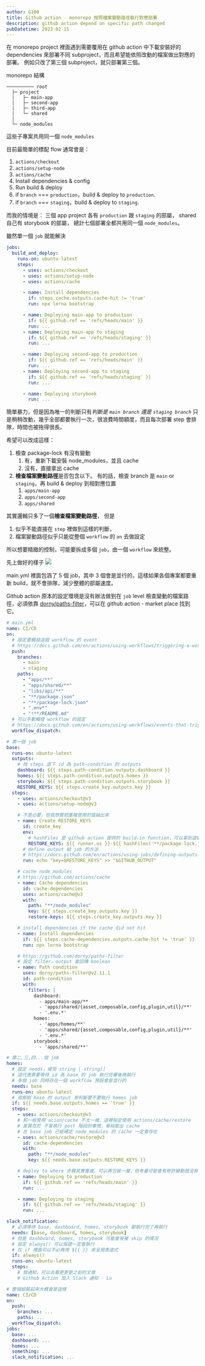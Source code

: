 ```yaml
---
author: G100
title: Github action - monorepo 按照檔案變動路徑執行對應部署
description: github action depend on specific path changed
pubDatetime: 2023-02-15
---
```


在 monorepo project 裡面遇到需要覆用在 github action 中下載安裝好的 dependencies 來部署不同 subproject，而且希望能依照改動的檔案做出對應的部署。
例如只改了第三個 subproject，就只部署第三個。

monorepo 結構

```
────────── root
  ├─ project
  |   ├─ main-app
  |   ├─ second-app
  |   ├─ third-app
  |   └─ shared
  |
  └─ node_modules
```

這些子專案共用同一個 `node_modules`

目前最簡單的標配 flow 通常會是：

1. `actions/checkout`
1. `actions/setup-node`
1. `actions/cache`
1. Install dependencies & config
1. Run build & deploy
1. if `branch` === `production`，build & deploy to `production`.
1. if `branch` === `staging`，build & deploy to `staging`.

而我的情境是：
三個 app project 各有 `production` 跟 `staging` 的部屬，
shared 自己有 storybook 的部屬，
總計七個部署全都共用同一個 `node_modules`。

雖然單一個 `job` 就能解決

```yml
jobs:
  build_and_deploy:
    runs-on: ubuntu-latest
    steps:
      - uses: actions/checkout
      - uses: actions/setup-node
      - uses: actions/cache

      - name: Install dependencies
        if: steps.cache.outputs.cache-hit != 'true'
        run: npx lerna bootstrap

      - name: Deploying main-app to production
        if: ${{ github.ref == 'refs/heads/main' }}
        run: ...
      - name: Deploying main-app to staging
        if: ${{ github.ref == 'refs/heads/staging' }}
        run: ...

      - name: Deploying second-app to production
        if: ${{ github.ref == 'refs/heads/main' }}
        run: ...
      - name: Deploying second-app to staging
        if: ${{ github.ref == 'refs/heads/staging' }}
        run: ...

      - name: Deploying storybook
        run: ...
```

簡單暴力，但是因為唯一的判斷只有*判斷是 `main branch` 還是 `staging branch`* 只是稍稍改動，幾乎全部都要執行一次，很浪費時間額度，而且每次部署 step 會排隊，時間也被拖得很長。

希望可以改成這樣：

1. 檢查 package-lock 有沒有變動
   1. 有，重新下載安裝 node_modules，並且 cache
   1. 沒有，直接拿出 cache
1. **檢查檔案變動路徑**是否包含以下。
   有的話，檢查 branch 是 `main` or `staging`，再 build & deploy 到相對應位置
   1. `apps/main-app`
   1. `apps/second-app`
   1. `apps/shared`

其實邏輯只多了一個**檢查檔案變動路徑**，
但是

1. 似乎不能直接在 `step` 裡做到這樣的判斷，
1. 檔案變動路徑似乎只能從整個 `workflow` 的 `on` 去做設定

所以想要精緻的控制，可能要拆成多個 `job`，由一個 `workflow` 來統整。

先上做好的樣子
<img src="./images/20230215-github_action-01.png" />

main.yml 裡面包涵了 5 個 job，其中 3 個會是並行的，這樣如果各個專案都要重新 build，就不會排隊，減少整體的部屬速度。

Github action 原本的設定環境是沒有辦法做到在 `job` level 檢查變動的檔案路徑，必須依靠 [dorny/paths-filter](https://github.com/dorny/paths-filter)，可以在 github action - market place 找到它。

```yml
# main.yml
name: CI/CD
on:
  # 設定要觸發這個 workflow 的 event
  # https://docs.github.com/en/actions/using-workflows/triggering-a-workflow
  push:
    branches:
      - main
      - staging
    paths:
      - "apps/**"
      - "apps/shared/**"
      - "libs/api/**"
      - "**/package.json"
      - "**/package-lock.json"
      - ".env*"
      - "!**/README.md"
  # 可以手動觸發 workflow 的設定
  # https://docs.github.com/en/actions/using-workflows/events-that-trigger-workflows#workflow_dispatch
  workflow_dispatch:
```

```yml
# 第一個 job
base:
  runs-on: ubuntu-latest
  outputs:
    # 找 steps 底下 id 為 path-condition 的 outputs
    dashboard: ${{ steps.path-condition.outputs.dashboard }}
    homes: ${{ steps.path-condition.outputs.homes }}
    storybook: ${{ steps.path-condition.outputs.storybook }}
    RESTORE_KEYS: ${{ steps.create_key.outputs.key }}
  steps:
    - uses: actions/checkout@v3
    - uses: actions/setup-node@v3

    # 不是必要，但我想要把重複使用的值抽出來
    - name: Create RESTORE_KEYS
      id: create_key
      env:
        # hashFiles 是 github action 提供的 build-in function，可以拿到這個版本的檔案獨一無二的 hash
        RESTORE_KEYS: ${{ runner.os }}-${{ hashFiles('**/package-lock.json') }}
      # define output 給 job 的方法
      # https://docs.github.com/en/actions/using-jobs/defining-outputs-for-jobs
      run: echo "key=$RESTORE_KEYS" >> "$GITHUB_OUTPUT"

    # cache node_modules
    # https://github.com/actions/cache
    - name: Cache dependencies
      id: cache-dependencies
      uses: actions/cache@v3
      with:
        path: "**/node_modules"
        key: ${{ steps.create_key.outputs.key }}
        restore-keys: ${{ steps.create_key.outputs.key }}

    # install dependencies if the cache did not hit
    - name: Install dependencies
      if: ${{ steps.cache-dependencies.outputs.cache-hit != 'true' }}
      run: npx lerna bootstrap

    # https://github.com/dorny/paths-filter
    # 設定 filter，output 會回傳 boolean
    - name: Path condition
      uses: dorny/paths-filter@v2.11.1
      id: path-condition
      with:
        filters: |
          dashboard:
            - apps/main-app/**
            - 'apps/shared/{asset,composable,config,plugin,util}/**'
            - '.env.*'
          homes:
            - 'apps/homes/**'
            - 'apps/shared/{asset,composable,config,plugin,util}/**'
            - '.env.*'
          storybook:
            - 'apps/shared/**'
```

```yml
# 第二,三,四...個 job
homes:
  # 設定 needs，接受 string | string[]
  # 這代表需要等待 id 為 base 的 job 執行完畢後再執行
  # 多個 job 同時存在一個 workflow 預設會是並行的
  needs: base
  runs-on: ubuntu-latest
  # 用剛剛 base 的 output 來判斷要不要執行 homes job
  if: ${{ needs.base.outputs.homes == 'true' }}
  steps:
    - uses: actions/checkout@v3
    # 和一般使用 acion/cache 不太一樣，這裡指定使用 actions/cache/restore
    # 差異在於 不會執行 post 階段的事情，單純取出 cache
    # 在 base job 已經確定 node_modules 的 cache 一定會存在
    - uses: actions/cache/restore@v3
      id: cache-dependencies
      with:
        path: "**/node_modules"
        key: ${{ needs.base.outputs.RESTORE_KEYS }}

    # deploy to where 步驟其實重複，可以再包裝一層，但考量可能會有修許變動就沒有做這件事情了。
    - name: Deploying to production
      if: ${{ github.ref == 'refs/heads/main' }}
      run: ...

    - name: Deploying to staging
      if: ${{ github.ref == 'refs/heads/staging' }}
      run: ...
```

```yml
slack_notification:
  # 必須等待 base, dashboard, homes, storybook 都執行完了再執行
  needs: [base, dashboard, homes, storybook]
  # 但是 dashboard, homes, storybook 可能會有被 skip 的情況
  # 設定 always() 可以保證一定會執行
  # 在 if 裡面可以不必再用 ${{ }} 來呈現表達式
  if: always()
  runs-on: ubuntu-latest
  steps:
    # 發通知，可以去看更更更之前的文章
    # Github Action 加入 Slack 通知 - Lo
```

```yml
# 整個組裝起來大概會是這樣
name: CI/CD
on:
  push:
    branches: ...
    paths: ...
  workflow_dispatch:
jobs:
  base: ...
  dashboard: ...
  homes: ...
  something: ...
  slack_notification: ...
```
